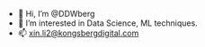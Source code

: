 - 👋 Hi, I’m @DDWberg
- 👀 I’m interested in Data Science, ML techniques.
- 📫 xin.li2@kongsbergdigital.com

<!---
DDWberg/DDWberg is a ✨ special ✨ repository because its `README.md` (this file) appears on your GitHub profile.
You can click the Preview link to take a look at your changes.
--->
